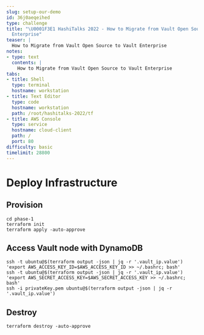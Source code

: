 ```yaml
---
slug: setup-our-demo
id: 36j0aeqeihed
type: challenge
title: "\U0001F3E1 HashiTalks 2022 - How to Migrate from Vault Open Source to Vault
  Enterprise"
teaser: |
  How to Migrate from Vault Open Source to Vault Enterprise
notes:
- type: text
  contents: |
    How to Migrate from Vault Open Source to Vault Enterprise
tabs:
- title: Shell
  type: terminal
  hostname: workstation
- title: Text Editor
  type: code
  hostname: workstation
  path: /root/hashitalks-2022/tf
- title: AWS Console
  type: service
  hostname: cloud-client
  path: /
  port: 80
difficulty: basic
timelimit: 28800
---
```


Deploy Infrastructure
==================================

## Provision
```
cd phase-1
terraform init
terraform apply -auto-approve
```

## Access Vault node with DynamoDB
```
ssh -t ubuntu@$(terraform output -json | jq -r '.vault_ip.value') 'export AWS_ACCESS_KEY_ID=$AWS_ACCESS_KEY_ID >> ~/.bashrc; bash'
ssh -t ubuntu@$(terraform output -json | jq -r '.vault_ip.value') 'export AWS_SECRET_ACCESS_KEY=$AWS_SECRET_ACCESS_KEY >> ~/.bashrc; bash'
ssh -i privateKey.pem ubuntu@$(terraform output -json | jq -r '.vault_ip.value')
```

## Destroy
```
terraform destroy -auto-approve
```